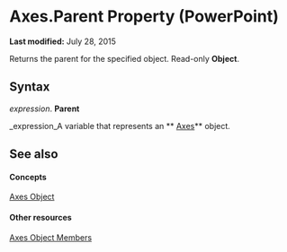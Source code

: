 
# Axes.Parent Property (PowerPoint)

 **Last modified:** July 28, 2015

Returns the parent for the specified object. Read-only  **Object**.

## Syntax

 _expression_. **Parent**

 _expression_A variable that represents an  ** [Axes](71f1e1fc-7086-a84e-1e05-6fa50597b49b.md)** object.


## See also


#### Concepts


 [Axes Object](71f1e1fc-7086-a84e-1e05-6fa50597b49b.md)
#### Other resources


 [Axes Object Members](b54aaef2-3b0d-82ac-b8d6-0cda17145da4.md)
